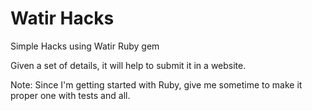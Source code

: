# Watir Hacks
Simple Hacks using Watir Ruby gem

Given a set of details, it will help to submit it in a website.

Note: Since I'm getting started with Ruby, give me sometime to make it proper one with tests and all.
